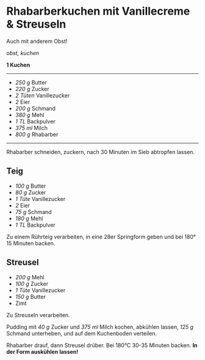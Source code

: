 # Rhabarberkuchen mit Vanillecreme & Streuseln

Auch mit anderem Obst!

*obst, kuchen*

**1 Kuchen**

---

- *250 g* Butter
- *220 g* Zucker
- *2 Tüten* Vanillezucker
- *2* Eier
- *200 g* Schmand
- *380 g* Mehl
- *1 TL* Backpulver
- *375 ml* Milch
- *800 g* Rhabarber

---

Rhabarber schneiden, zuckern, nach 30 Minuten im Sieb abtropfen lassen.

## Teig

- *100 g* Butter
- *80 g* Zucker
- *1 Tüte* Vanillezucker
- *2* Eier
- *75 g* Schmand
- *180 g* Mehl
- *1 TL* Backpulver

Zu einem Rührteig verarbeiten, in eine 28er Springform geben und bei 180° 15 Minuten backen.

## Streusel

- *200 g* Mehl
- *100 g* Zucker
- *1 Tüte* Vanillezucker
- *150 g* Butter
- Zimt

Zu Streuseln verarbeiten.

Pudding mit *40 g* Zucker und *375 ml* Milch kochen, abkühlen lassen, *125 g* Schmand unterheben, und auf dem
Kuchenboden verteilen.

Rhabarber drauf, dann Streusel drüber. Bei 180°C 30-35 Minuten backen. **In der Form auskühlen lassen!**
